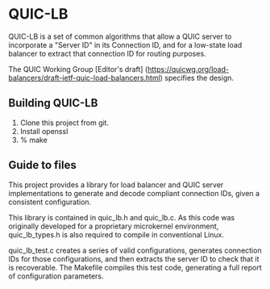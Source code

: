 QUIC-LB
===

QUIC-LB is a set of common algorithms that allow a QUIC server to incorporate
a "Server ID" in its Connection ID, and for a low-state load balancer to
extract that connection ID for routing purposes.

The QUIC Working Group [Editor's draft] 
(https://quicwg.org/load-balancers/draft-ietf-quic-load-balancers.html)
specifies the design.

Building QUIC-LB
---

1. Clone this project from git.
2. Install openssl
3. % make

Guide to files
---
This project provides a library for load balancer and QUIC server
implementations to generate and decode compliant connection IDs, given a
consistent configuration.

This library is contained in quic_lb.h and quic_lb.c. As this code was
originally developed for a proprietary microkernel environment, quic_lb_types.h
is also required to compile in conventional Linux.

quic_lb_test.c creates a series of valid configurations, generates connection
IDs for those configurations, and then extracts the server ID to check that it
is recoverable. The Makefile compiles this test code, generating a full report
of configuration parameters.
